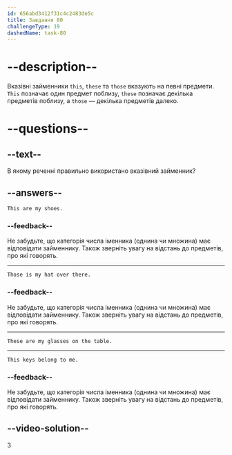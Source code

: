 ```yaml
---
id: 656abd3412f31c4c2483de5c
title: Завдання 80
challengeType: 19
dashedName: task-80
---
```


# --description--

Вказівні займенники `this`, `these` та `those` вказують на певні предмети. `This` позначає один предмет поблизу, `these` позначає декілька предметів поблизу, а `those` — декілька предметів далеко.

# --questions--

## --text--

В якому реченні правильно використано вказівний займенник?

## --answers--

`This are my shoes.`

### --feedback--

Не забудьте, що категорія числа іменника (однина чи множина) має відповідати займеннику. Також зверніть увагу на відстань до предметів, про які говорять.

---

`Those is my hat over there.`

### --feedback--

Не забудьте, що категорія числа іменника (однина чи множина) має відповідати займеннику. Також зверніть увагу на відстань до предметів, про які говорять.

---

`These are my glasses on the table.`

---

`This keys belong to me.`

### --feedback--

Не забудьте, що категорія числа іменника (однина чи множина) має відповідати займеннику. Також зверніть увагу на відстань до предметів, про які говорять.

## --video-solution--

3
